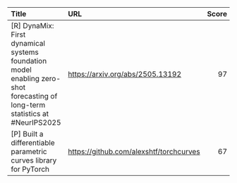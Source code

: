 | Title                                                                                                                        | URL                                     |   Score | Date                |
|:-----------------------------------------------------------------------------------------------------------------------------|:----------------------------------------|--------:|:--------------------|
| [R] DynaMix: First dynamical systems foundation model enabling zero-shot forecasting of long-term statistics at #NeurIPS2025 | https://arxiv.org/abs/2505.13192        |      97 | 2025-09-27 09:34:54 |
| [P] Built a differentiable parametric curves library for PyTorch                                                             | https://github.com/alexshtf/torchcurves |      67 | 2025-09-28 12:39:18 |